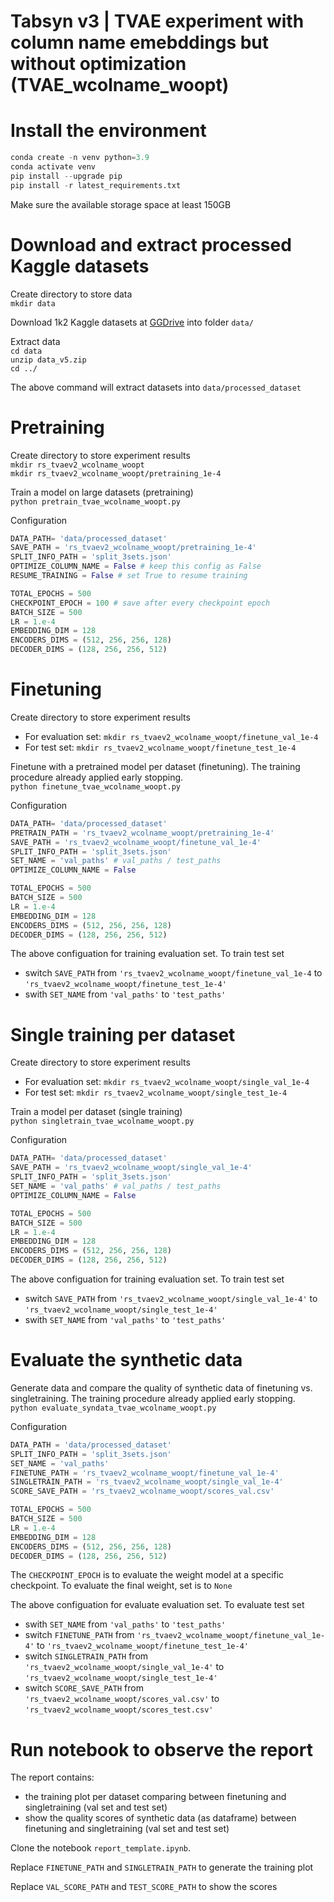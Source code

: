 # Tabsyn v3 | TVAE experiment with column name emebddings but without optimization (TVAE_wcolname_woopt)

# Install the environment

```python
conda create -n venv python=3.9
conda activate venv
pip install --upgrade pip
pip install -r latest_requirements.txt
```

Make sure the available storage space at least 150GB

# Download and extract processed Kaggle datasets

Create directory to store data  
`mkdir data`

Download 1k2 Kaggle datasets at [GGDrive](https://drive.google.com/file/d/1oIcTzLupszhIjy6VUG7WK5l5vOYCXOEi/view?usp=sharing) into folder `data/`

Extract data  
`cd data`  
`unzip data_v5.zip`  
`cd ../`

The above command will extract datasets into `data/processed_dataset`


# Pretraining
Create directory to store experiment results  
`mkdir rs_tvaev2_wcolname_woopt`  
`mkdir rs_tvaev2_wcolname_woopt/pretraining_1e-4`

Train a model on large datasets (pretraining)  
`python pretrain_tvae_wcolname_woopt.py`

Configuration
```python
DATA_PATH= 'data/processed_dataset'
SAVE_PATH = 'rs_tvaev2_wcolname_woopt/pretraining_1e-4'
SPLIT_INFO_PATH = 'split_3sets.json'
OPTIMIZE_COLUMN_NAME = False # keep this config as False
RESUME_TRAINING = False # set True to resume training

TOTAL_EPOCHS = 500
CHECKPOINT_EPOCH = 100 # save after every checkpoint epoch
BATCH_SIZE = 500
LR = 1.e-4
EMBEDDING_DIM = 128
ENCODERS_DIMS = (512, 256, 256, 128)
DECODER_DIMS = (128, 256, 256, 512)
```

# Finetuning
Create directory to store experiment results
* For evaluation set: `mkdir rs_tvaev2_wcolname_woopt/finetune_val_1e-4`
* For test set: `mkdir rs_tvaev2_wcolname_woopt/finetune_test_1e-4`


Finetune with a pretrained model per dataset (finetuning). The training procedure already applied early stopping.  
`python finetune_tvae_wcolname_woopt.py`

Configuration
```python
DATA_PATH= 'data/processed_dataset'
PRETRAIN_PATH = 'rs_tvaev2_wcolname_woopt/pretraining_1e-4'
SAVE_PATH = 'rs_tvaev2_wcolname_woopt/finetune_val_1e-4'
SPLIT_INFO_PATH = 'split_3sets.json'
SET_NAME = 'val_paths' # val_paths / test_paths 
OPTIMIZE_COLUMN_NAME = False

TOTAL_EPOCHS = 500
BATCH_SIZE = 500
LR = 1.e-4
EMBEDDING_DIM = 128
ENCODERS_DIMS = (512, 256, 256, 128)
DECODER_DIMS = (128, 256, 256, 512)
```

The above configuation for training evaluation set. To train test set
* switch `SAVE_PATH` from `'rs_tvaev2_wcolname_woopt/finetune_val_1e-4` to `'rs_tvaev2_wcolname_woopt/finetune_test_1e-4'`
* swith `SET_NAME` from `'val_paths'` to `'test_paths'`


# Single training per dataset

Create directory to store experiment results
* For evaluation set: `mkdir rs_tvaev2_wcolname_woopt/single_val_1e-4`
* For test set: `mkdir rs_tvaev2_wcolname_woopt/single_test_1e-4`

Train a model per dataset (single training)  
`python singletrain_tvae_wcolname_woopt.py`

Configuration
```python
DATA_PATH= 'data/processed_dataset'
SAVE_PATH = 'rs_tvaev2_wcolname_woopt/single_val_1e-4'
SPLIT_INFO_PATH = 'split_3sets.json'
SET_NAME = 'val_paths' # val_paths / test_paths 
OPTIMIZE_COLUMN_NAME = False

TOTAL_EPOCHS = 500
BATCH_SIZE = 500
LR = 1.e-4
EMBEDDING_DIM = 128
ENCODERS_DIMS = (512, 256, 256, 128)
DECODER_DIMS = (128, 256, 256, 512)
```

The above configuation for training evaluation set. To train test set
* switch `SAVE_PATH` from `'rs_tvaev2_wcolname_woopt/single_val_1e-4'` to `'rs_tvaev2_wcolname_woopt/single_test_1e-4'`
* swith `SET_NAME` from `'val_paths'` to `'test_paths'`

# Evaluate the synthetic data
Generate data and compare the quality of synthetic data of finetuning vs. singletraining. The training procedure already applied early stopping.  
`python evaluate_syndata_tvae_wcolname_woopt.py`

Configuration
```python
DATA_PATH = 'data/processed_dataset'
SPLIT_INFO_PATH = 'split_3sets.json'
SET_NAME = 'val_paths'
FINETUNE_PATH = 'rs_tvaev2_wcolname_woopt/finetune_val_1e-4'
SINGLETRAIN_PATH = 'rs_tvaev2_wcolname_woopt/single_val_1e-4'
SCORE_SAVE_PATH = 'rs_tvaev2_wcolname_woopt/scores_val.csv'

TOTAL_EPOCHS = 500
BATCH_SIZE = 500
LR = 1.e-4
EMBEDDING_DIM = 128
ENCODERS_DIMS = (512, 256, 256, 128)
DECODER_DIMS = (128, 256, 256, 512)
```

The `CHECKPOINT_EPOCH` is to evaluate the weight model at a specific checkpoint. To evaluate the final weight, set is to `None`

The above configuation for evaluate evaluation set. To evaluate test set
* swith `SET_NAME` from `'val_paths'` to `'test_paths'`
* switch `FINETUNE_PATH` from `'rs_tvaev2_wcolname_woopt/finetune_val_1e-4'` to `'rs_tvaev2_wcolname_woopt/finetune_test_1e-4'`
* switch `SINGLETRAIN_PATH` from `'rs_tvaev2_wcolname_woopt/single_val_1e-4'` to `'rs_tvaev2_wcolname_woopt/single_test_1e-4'`
* switch `SCORE_SAVE_PATH` from `'rs_tvaev2_wcolname_woopt/scores_val.csv'` to `'rs_tvaev2_wcolname_woopt/scores_test.csv'`

# Run notebook to observe the report
The report contains:
* the training plot per dataset comparing between finetuning and singletraining (val set and test set)
* show the quality scores of synthetic data (as dataframe) between finetuning and singletraining (val set and test set)  

Clone the notebook `report_template.ipynb`.

Replace `FINETUNE_PATH` and `SINGLETRAIN_PATH` to generate the training plot

Replace `VAL_SCORE_PATH` and `TEST_SCORE_PATH` to show the scores
